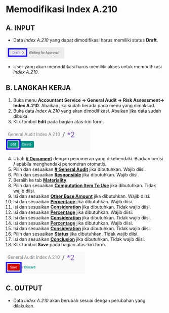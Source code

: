 # Memodifikasi Index A.210

## A. INPUT

* Data *Index A.210* yang dapat dimodifikasi harus memiliki status **Draft**.

![](../../../img/index-a210/status-draft.png)

* User yang akan memodifikasi harus memiliki akses untuk memodifikasi *Index A.210*.

## B. LANGKAH KERJA

1. Buka menu **Accountant Service -> General Audit -> Risk Assessment-> Index A.210**. Abaikan jika sudah berada pada menu yang dimaksud.
2. Buka data *Index A.210* yang akan dimodifikasi. Abaikan jika data sudah dibuka.
3. Klik tombol **Edit** pada bagian atas-kiri form.

![](../../../img/index-a210/tombol-edit.png)

4. Ubah **[# Document](./penjelasan.md#field-no-document)** dengan penomeran yang dikehendaki. Biarkan berisi **/** apabila menghendaki penomeran otomatis.
5. Pilih dan sesuaikan **[# General Audit](./penjelasan.md#field-no-general-audit)** jika dibutuhkan. Wajib diisi.
6. Pilih dan sesuaikan **[Responsible](./penjelasan.md#field-responsible)** jika dibutuhkan. Wajib diisi.
7. Beralih ke tab **[Materiality](./penjelasan.md#tab-materiality)**.
8. Pilih dan sesuaikan **[Computation Item To Use](./penjelasan.md#field-computation-item)** jika dibutuhkan. Tidak wajib diisi.
9. Isi dan sesuaikan **[Other Base Amount](./penjelasan.md#field-other-base-amount)** jika dibutuhkan. Wajib diisi.
10. Isi dan sesuaikan **[Percentage](./penjelasan.md#field-overall-percentage)** jika dibutuhkan. Wajib diisi.
11. Isi dan sesuaikan **[Consideration](./penjelasan.md#field-overall-consideration)** jika dibutuhkan. Tidak wajib diisi.
12. Isi dan sesuaikan **[Percentage](./penjelasan.md#field-performance-percentage)** jika dibutuhkan. Wajib diisi.
13. Isi dan sesuaikan **[Consideration](./penjelasan.md#field-performance-consideration)** jika dibutuhkan. Tidak wajib diisi.
14. Isi dan sesuaikan **[Percentage](./penjelasan.md#field-tolerable-percentage)** jika dibutuhkan. Wajib diisi.
15. Isi dan sesuaikan **[Consideration](./penjelasan.md#field-tolerable-consideration)** jika dibutuhkan. Tidak wajib diisi.
16. Pilih dan sesuaikan **[Status](./penjelasan.md#field-status)** jika dibutuhkan. Tidak wajib diisi.
17. Isi dan sesuaikan **[Conclusion](./penjelasan.md#field-conclusion)** jika dibutuhkan. Tidak wajib diisi.
18. Klik tombol **Save** pada bagian atas-kiri form.

![](../../../img/index-a210/tombol-simpan-modifikasi.png)

## C. OUTPUT

* Data *Index A.210* akan berubah sesuai dengan perubahan yang dilakukan.
